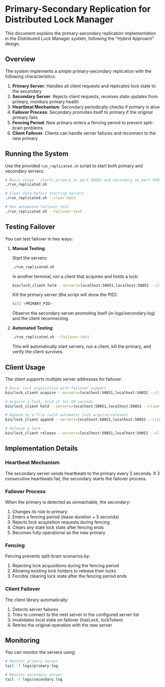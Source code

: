 # Primary-Secondary Replication for Distributed Lock Manager

This document explains the primary-secondary replication implementation in the Distributed Lock Manager system, following the "Hybrid Approach" design.

## Overview

The system implements a simple primary-secondary replication with the following characteristics:

1. **Primary Server**: Handles all client requests and replicates lock state to the secondary
2. **Secondary Server**: Rejects client requests, receives state updates from primary, monitors primary health
3. **Heartbeat Mechanism**: Secondary periodically checks if primary is alive
4. **Failover Process**: Secondary promotes itself to primary if the original primary fails
5. **Fencing Period**: New primary enters a fencing period to prevent split-brain problems
6. **Client Failover**: Clients can handle server failures and reconnect to the new primary

## Running the System

Use the provided `run_replicated.sh` script to start both primary and secondary servers:

```bash
# Basic usage - starts primary on port 50051 and secondary on port 50052
./run_replicated.sh

# Clear data before starting servers
./run_replicated.sh --clear-data

# Run automated failover test
./run_replicated.sh --failover-test
```

## Testing Failover

You can test failover in two ways:

1. **Manual Testing**:
   
   Start the servers:
   ```bash
   ./run_replicated.sh
   ```
   
   In another terminal, run a client that acquires and holds a lock:
   ```bash
   bin/lock_client hold --servers=localhost:50051,localhost:50052 --client-id=1 --timeout=120s
   ```
   
   Kill the primary server (the script will show the PID):
   ```bash
   kill <PRIMARY_PID>
   ```
   
   Observe the secondary server promoting itself (in logs/secondary.log) and the client reconnecting.

2. **Automated Testing**:
   
   ```bash
   ./run_replicated.sh --failover-test
   ```
   
   This will automatically start servers, run a client, kill the primary, and verify the client survives.

## Client Usage

The client supports multiple server addresses for failover:

```bash
# Basic lock acquisition with failover support
bin/lock_client acquire --servers=localhost:50051,localhost:50052 --client-id=1

# Acquire a lock, hold it for 60 seconds
bin/lock_client hold --servers=localhost:50051,localhost:50052 --client-id=1 --timeout=60s

# Append to a file (with automatic lock acquire/release)
bin/lock_client append --servers=localhost:50051,localhost:50052 --client-id=1 --file=file_0 --content="test data"

# Release a lock
bin/lock_client release --servers=localhost:50051,localhost:50052 --client-id=1
```

## Implementation Details

### Heartbeat Mechanism

The secondary server sends heartbeats to the primary every 2 seconds. If 3 consecutive heartbeats fail, the secondary starts the failover process.

### Failover Process

When the primary is detected as unreachable, the secondary:

1. Changes its role to primary
2. Enters a fencing period (lease duration + 5 seconds)
3. Rejects lock acquisition requests during fencing
4. Clears any stale lock state after fencing ends
5. Becomes fully operational as the new primary

### Fencing

Fencing prevents split-brain scenarios by:

1. Rejecting lock acquisitions during the fencing period
2. Allowing existing lock holders to release their locks
3. Forcibly clearing lock state after the fencing period ends

### Client Failover

The client library automatically:

1. Detects server failures
2. Tries to connect to the next server in the configured server list
3. Invalidates local state on failover (hasLock, lockToken)
4. Retries the original operation with the new server

## Monitoring

You can monitor the servers using:

```bash
# Monitor primary server
tail -f logs/primary.log

# Monitor secondary server
tail -f logs/secondary.log
``` 
